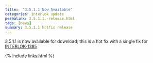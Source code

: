 ```yaml
---
title:  "3.5.1.1 Now Available"
categories: interlok update
permalink: 3.5.1.1.-release.html
tags: [news]
summary: 3.5.1.1 hotfix release
---
```


3.5.1.1 is now available for download; this is a hot fix with a single fix for [INTERLOK-1385](https://adaptris.atlassian.net/browse/INTERLOK-1385)

[installer]: https://development.adaptris.net/installers/Interlok
[docker image]: https://hub.docker.com/r/adaptris/interlok/tags
{% include links.html %}
